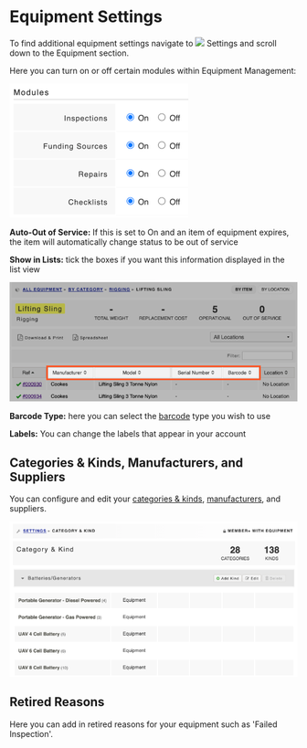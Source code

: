 # Equipment Settings

To find additional equipment settings navigate to  ![](https://support.d4h.org/desk/file/10302050/image.png) Settings and scroll down to the Equipment section.

Here you can turn on or off certain modules within Equipment Management:  


![](../.gitbook/assets/equipment-modules.png)

  
**Auto-Out of Service:** If this is set to On and an item of equipment expires, the item will automatically change status to be out of service  
  
**Show in Lists:** tick the boxes if you want this information displayed in the list view

![](../.gitbook/assets/show-in-lists.png)

  
  
**Barcode Type:** here you can select the [barcode](equipment-barcoding/) type you wish to use  
  
**Labels:** You can change the labels that appear in your account  
  


## Categories & Kinds, Manufacturers, and Suppliers 

You can configure and edit your [categories & kinds](untitled.md), [manufacturers](manufacturers-and-models/), and suppliers. 

![](../.gitbook/assets/categories-and-kinds-settings.png)



## Retired Reasons

Here you can add in retired reasons for your equipment such as 'Failed Inspection'. 


